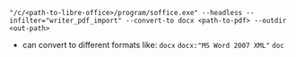 `"/c/<path-to-libre-office>/program/soffice.exe" --headless --infilter="writer_pdf_import" --convert-to docx <path-to-pdf> --outdir <out-path>`

- can convert to different formats like:
`docx`
`docx:"MS Word 2007 XML"`
`doc`